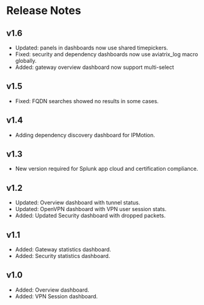 # Release Notes

## v1.6
* Updated: panels in dashboards now use shared timepickers.
* Fixed: security and dependency dashboards now use aviatrix_log macro globally.
* Added: gateway overview dashboard now support multi-select

## v1.5
* Fixed: FQDN searches showed no results in some cases.

## v1.4
* Adding dependency discovery dashboard for IPMotion.

## v1.3
* New version required for Splunk app cloud and certification compliance.

## v1.2
* Updated: Overview dashboard with tunnel status.
* Updated: OpenVPN dashboard with VPN user session stats.
* Added: Updated Security dashboard with dropped packets.

## v1.1
* Added: Gateway statistics dashboard.
* Added: Security statistics dashboard.

## v1.0
* Added: Overview dashboard.
* Added: VPN Session dashboard.


